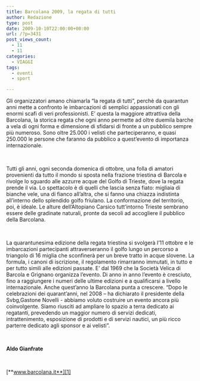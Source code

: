 ```yaml
---
title: Barcolana 2009, la regata di tutti
author: Redazione
type: post
date: 2009-10-10T22:00:00+00:00
url: /?p=3431
post_views_count:
  - 11
  - 11
categories:
  - VIAGGI
tags:
  - eventi
  - sport

---
```

Gli organizzatori amano chiamarla &ldquo;la regata di tutti&rdquo;, perch&egrave; da quarantun anni mette a confronto le imbarcazioni di semplici appassionati con gli enormi scafi di veri professionisti. E&#8217; questa la maggiore attrattiva della Barcolana, la storica regata che ogni anno permette ad oltre duemila barche a vela di ogni forma e dimensione di sfidarsi di fronte a un pubblico sempre pi&ugrave; numeroso. Sono oltre 25.000 i velisti che parteciperanno, e quasi 250.000 le persone che faranno da pubblico a quest&#8217;evento di importanza internazionale.

&nbsp;

Tutti gli anni, ogni seconda domenica di ottobre, una folla di amatori provenienti da tutto il mondo si sposta nella frazione triestina di Barcola e rivolge lo sguardo alle azzurre acque del Golfo di Trieste, dove la regata prende il via. Lo spettacolo &egrave; di quelli che lascia senza fiato: migliaia di bianche vele, una di fianco all&#8217;altra, che si fanno una chiazza indistinta all&#8217;interno dello splendido golfo friulano. La conformazione del territorio, poi, &egrave; ideale. Le alture dell&#8217;Altopiano Carsico tutt&#8217;intorno Trieste sembrano essere delle gradinate naturali, pronte da secoli ad accogliere il pubblico della Barcolana.

&nbsp;

La quarantunesima edizione della regata triestina si svolger&agrave; l&#8217;11 ottobre e le imbarcazioni partecipanti attraverseranno il golfo lungo un percorso a triangolo di 16 miglia che sconfiner&agrave; per un breve tratto in acque slovene. La formula, i canoni di iscrizione, il regolamento rimarranno immutati, in tutto e per tutto simili alle edizioni passate. E&#8217; dal 1969 che la Societ&agrave; Velica di Barcola e Grignano organizza l&#8217;evento. Di anno in anno l&#8217;evento &egrave; cresciuto, fino a raggiungere i numeri delle ultime edizioni e a qualificarsi a livello internazionale. Anche quest&#8217;anno la Barcolana punta a crescere. &ldquo;Dopo le celebrazioni dei quarant&#8217;anni, nel 2008 &ndash; ha dichiarato il presidente della Svbg,Gastone Novelli &#45; abbiamo voluto costruire un evento ancora pi&ugrave; coinvolgente. Siamo riusciti ad ampliare lo spazio a terra dedicato ai regatanti, prevedendo un maggior numero di servizi dedicati, intrattenimento, esposizione di prodotti e di servizi nautici, un pi&ugrave; ricco parterre dedicato agli sponsor e ai velisti&rdquo;.

&nbsp;

**Aldo Gianfrate**

&nbsp;

[**www.barcolana.it**][1]

 [1]: https://www.barcolana.it
